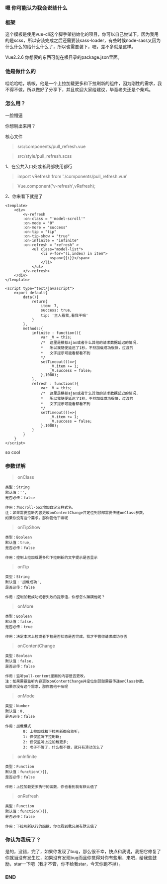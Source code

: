 ### 嗯 你可能认为我会说些什么 

### 框架 
这个模板是使用vue-cli这个脚手架初始化的项目，你可以自己尝试下。因为我用的是scss，所以安装完成之后还需要装sass-loader，有些时候node-sass又因为什么什么的给什么什么了，所以也需要装下，嗯，差不多就是这样。

Vue2.2.6  你想要的东西可能在根目录的package.json里面。

### 他是做什么的 
哇哈哈哈，咳咳，他是一个上拉加载更多和下拉刷新的组件，因为刚性的需求，我不得不做，所以做好了分享下，并且欢迎大家给建议，毕竟老夫还是个柴鸡。

### 怎么用？
一脸懵逼

你想剔出来用？

核心文件

>src/components/pull_refresh.vue

>src/style/pull_refresh.scss

1、在公共入口处或者局部使用都行

>import vRefresh from './components/pull_refresh.vue'

>Vue.component('v-refresh',vRefresh);

2、你来看下就是了

    <template>
        <div>
            <v-refresh 
            :on-class = "'model-scroll'"
            :on-mode = "0"
            :on-more = "success"  
            :on-tip = "tip"
            :on-tip-show = "true"
            :on-infinite = "infinite"
            :on-refresh = "refresh" >
                <ul class="model-list">
                    <li v-for="(i,index) in item">
                        <span>{{i}}</span>
                    </li>
                </ul>
            </v-refresh>
        </div>
    </template>

    <script type="text/javascript">
        export default{
            data(){
                return{
                    item: 7,
                    success: true,
                    tip: '主人看我,看我干嘛'
                }
            },
            methods:{
                infinite : function(){
                    var _V = this;
                    /*  这里是模拟ajax或者什么其他的请求数据延迟的情况，
                    *   所以我随便延迟了1秒，不然加载成功很快，过渡的
                    *   文字提示可能看都看不到
                    */
                    setTimeout(()=>{
                        _V.item += 1;
                        _V.success = false;
                    },1000);
                },
                refresh : function(){
                    var _V = this;
                    /*  这里是模拟ajax或者什么其他的请求数据延迟的情况，
                    *   所以我随便延迟了1秒，不然加载成功很快，过渡的
                    *   文字提示可能看都看不到
                    */
                    setTimeout(()=>{
                        _V.item += 1;
                        _V.success = false;
                    },1000);
                }
            }
        }
    </script>

so cool

### 参数详解
>onClass

    类型：String
    默认值：'',
    是否必传：false

    作用：为scroll-box增加自定义样式名，
    注：如果需要监听内容更改onContentChange并定位到顶部需要传递onClass参数，
    如果你没有这个需求，那你管他干嘛呢

>onTipShow

    类型：Boolean
    默认值：true,
    是否必传：false

    作用：控制上拉加载更多和下拉刷新的文字提示是否显示

>onTip

    类型：String
    默认值：'加载成功',
    是否必传：false

    作用：控制加载成功或者失败的提示语，你想怎么蹂躏他呢？

>onMore

    类型：Boolean
    默认值：false,
    是否必传：true

    作用：决定本次上拉或者下拉是否状态是否完成，我才不管你请求成功与否

>onContentChange

    类型：Boolean
    默认值：false,
    是否必传：false

    作用：监听pull-content里面的内容是否更改，
    注：如果需要监听内容更改onContentChange并定位到顶部需要传递onClass参数，
    如果你没有这个需求，那你管他干嘛呢

>onMode

    类型：Number
    默认值：0,
    是否必传：false

    作用：加载模式
            0: 上拉加载和下拉刷新都会监听;
            1: 仅仅监听下拉刷新;
            2: 仅仅监听上拉加载更多;
            3: 老子不管了，什么都不做，就只有滑动怎么了

>onInfinite

    类型：Function
    默认值：function(){},
    是否必传：false

    作用：上拉加载更多执行的函数，你也看到我有默认值了

>onRefresh

    类型：Function
    默认值：function(){},
    是否必传：false

    作用：下拉刷新执行的函数，你也看到我兄弟有默认值了


### 你认为我玩了？

是的，没错，完了，如果你发现了bug，那么很不幸，快点和我说，我把它修复了你就当没有发生过，如果没有发现bug而且你觉得对你有些用，来吧，给我些鼓励，star一下吧（我才不管，你不给我star，今天你跑不掉）。

### END
